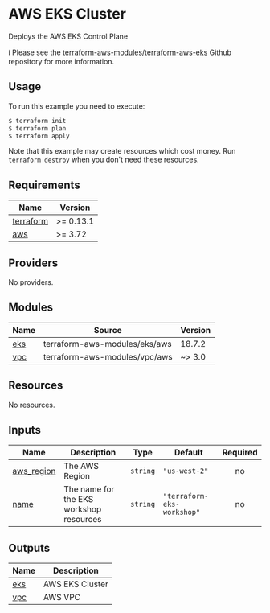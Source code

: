 # AWS EKS Cluster

Deploys the AWS EKS Control Plane

ℹ️ Please see the [terraform-aws-modules/terraform-aws-eks](https://github.com/terraform-aws-modules/terraform-aws-eks) Github repository for more information.


## Usage

To run this example you need to execute:

```bash
$ terraform init
$ terraform plan
$ terraform apply
```

Note that this example may create resources which cost money. Run `terraform destroy` when you don't need these resources.

<!-- BEGINNING OF PRE-COMMIT-TERRAFORM DOCS HOOK -->
## Requirements

| Name | Version |
|------|---------|
| <a name="requirement_terraform"></a> [terraform](#requirement\_terraform) | >= 0.13.1 |
| <a name="requirement_aws"></a> [aws](#requirement\_aws) | >= 3.72 |

## Providers

No providers.

## Modules

| Name | Source | Version |
|------|--------|---------|
| <a name="module_eks"></a> [eks](#module\_eks) | terraform-aws-modules/eks/aws | 18.7.2 |
| <a name="module_vpc"></a> [vpc](#module\_vpc) | terraform-aws-modules/vpc/aws | ~> 3.0 |

## Resources

No resources.

## Inputs

| Name | Description | Type | Default | Required |
|------|-------------|------|---------|:--------:|
| <a name="input_aws_region"></a> [aws\_region](#input\_aws\_region) | The AWS Region | `string` | `"us-west-2"` | no |
| <a name="input_name"></a> [name](#input\_name) | The name for the EKS workshop resources | `string` | `"terraform-eks-workshop"` | no |

## Outputs

| Name | Description |
|------|-------------|
| <a name="output_eks"></a> [eks](#output\_eks) | AWS EKS Cluster |
| <a name="output_vpc"></a> [vpc](#output\_vpc) | AWS VPC |
<!-- END OF PRE-COMMIT-TERRAFORM DOCS HOOK -->
